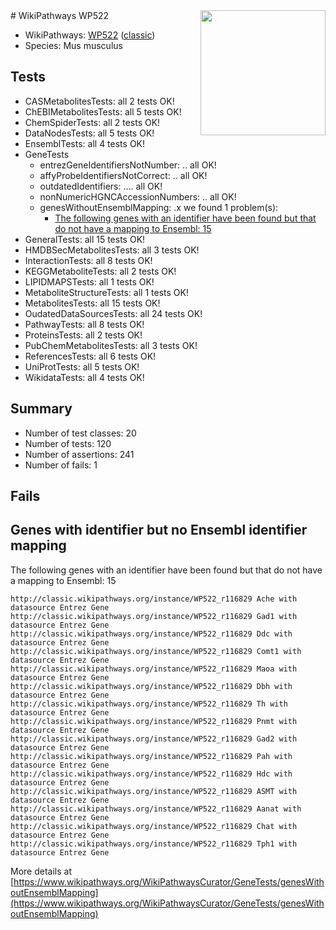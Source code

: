 <img style="float: right; width: 200px" src="https://upload.wikimedia.org/wikipedia/commons/thumb/8/83/Wplogo_with_text_500.png/640px-Wplogo_with_text_500.png" />
# WikiPathways WP522

* WikiPathways: [WP522](https://wikipathways.org/pathways/WP522) ([classic](https://classic.wikipathways.org/instance/WP522))
* Species: Mus musculus
## Tests
* CASMetabolitesTests: all 2 tests OK!
* ChEBIMetabolitesTests: all 5 tests OK!
* ChemSpiderTests: all 2 tests OK!
* DataNodesTests: all 5 tests OK!
* EnsemblTests: all 4 tests OK!
* GeneTests
    * entrezGeneIdentifiersNotNumber: .. all OK!
    * affyProbeIdentifiersNotCorrect: .. all OK!
    * outdatedIdentifiers: .... all OK!
    * nonNumericHGNCAccessionNumbers: .. all OK!
    * genesWithoutEnsemblMapping: .x we found 1 problem(s):
        * [The following genes with an identifier have been found but that do not have a mapping to Ensembl: 15](#c4e54312)
* GeneralTests: all 15 tests OK!
* HMDBSecMetabolitesTests: all 3 tests OK!
* InteractionTests: all 8 tests OK!
* KEGGMetaboliteTests: all 2 tests OK!
* LIPIDMAPSTests: all 1 tests OK!
* MetaboliteStructureTests: all 1 tests OK!
* MetabolitesTests: all 15 tests OK!
* OudatedDataSourcesTests: all 24 tests OK!
* PathwayTests: all 8 tests OK!
* ProteinsTests: all 2 tests OK!
* PubChemMetabolitesTests: all 3 tests OK!
* ReferencesTests: all 6 tests OK!
* UniProtTests: all 5 tests OK!
* WikidataTests: all 4 tests OK!


## Summary

* Number of test classes: 20
* Number of tests: 120
* Number of assertions: 241
* Number of fails: 1

## Fails

<a name="c4e54312" />

## Genes with identifier but no Ensembl identifier mapping

The following genes with an identifier have been found but that do not have a mapping to Ensembl: 15
```
http://classic.wikipathways.org/instance/WP522_r116829 Ache with datasource Entrez Gene
http://classic.wikipathways.org/instance/WP522_r116829 Gad1 with datasource Entrez Gene
http://classic.wikipathways.org/instance/WP522_r116829 Ddc with datasource Entrez Gene
http://classic.wikipathways.org/instance/WP522_r116829 Comt1 with datasource Entrez Gene
http://classic.wikipathways.org/instance/WP522_r116829 Maoa with datasource Entrez Gene
http://classic.wikipathways.org/instance/WP522_r116829 Dbh with datasource Entrez Gene
http://classic.wikipathways.org/instance/WP522_r116829 Th with datasource Entrez Gene
http://classic.wikipathways.org/instance/WP522_r116829 Pnmt with datasource Entrez Gene
http://classic.wikipathways.org/instance/WP522_r116829 Gad2 with datasource Entrez Gene
http://classic.wikipathways.org/instance/WP522_r116829 Pah with datasource Entrez Gene
http://classic.wikipathways.org/instance/WP522_r116829 Hdc with datasource Entrez Gene
http://classic.wikipathways.org/instance/WP522_r116829 ASMT with datasource Entrez Gene
http://classic.wikipathways.org/instance/WP522_r116829 Aanat with datasource Entrez Gene
http://classic.wikipathways.org/instance/WP522_r116829 Chat with datasource Entrez Gene
http://classic.wikipathways.org/instance/WP522_r116829 Tph1 with datasource Entrez Gene
```

More details at [https://www.wikipathways.org/WikiPathwaysCurator/GeneTests/genesWithoutEnsemblMapping](https://www.wikipathways.org/WikiPathwaysCurator/GeneTests/genesWithoutEnsemblMapping)

